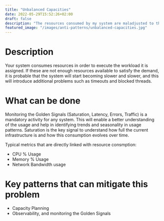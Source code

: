 ```yaml
---
title: "Unbalanced Capacities"
date: 2022-05-29T15:52:26+02:00
draft: false
description: "The resources consumed by my system are maladjusted to the tasks to be performed"
featured_image: "/images/anti-patterns/unbalanced-capacities.jpg"
---
```


# Description

Your system consumes resources in order to execute the workload it is assigned. If these are not enough resources available to satisfy the demand, it is probable that the system will start becoming slower and slower, and this will introduce additional problems such as timeouts and blocked threads. 

# What can be done

Monitoring the Golden Signals (Saturation, Latency, Errors, Traffic) is a mandatory activity for any system. This will enable a better understanding of the usage and help in identifying trends and seasonality in usage patterns. Saturation is the key signal to understand how full the current infrastructure is and how this consumption evolves over time.

Typical metrics that are directly linked with resource consmption:
- CPU % Usage
- Memory % Usage
- Network Bandwidth usage

# Key patterns that can mitigate this problem

- Capacity Planning
- Observability, and monitoring the Golden Signals
